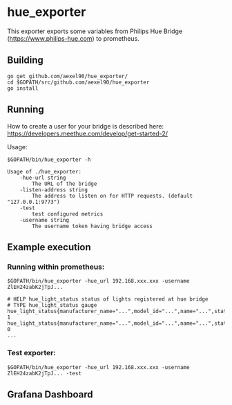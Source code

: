 # hue_exporter

This exporter exports some variables from Philips Hue Bridge 
(https://www.philips-hue.com)
to prometheus.

## Building

    go get github.com/aexel90/hue_exporter/
    cd $GOPATH/src/github.com/aexel90/hue_exporter
    go install

## Running

How to create a user for your bridge is described here: https://developers.meethue.com/develop/get-started-2/

Usage:

    $GOPATH/bin/hue_exporter -h

    Usage of ./hue_exporter:
        -hue-url string
            The URL of the bridge
        -listen-address string     
            The address to listen on for HTTP requests. (default "127.0.0.1:9773")
        -test
            test configured metrics
        -username string
            The username token having bridge access

## Example execution

### Running within prometheus:

    $GOPATH/bin/hue_exporter -hue_url 192.168.xxx.xxx -username ZlEH24zabK2jTpJ...

    # HELP hue_light_status status of lights registered at hue bridge
    # TYPE hue_light_status gauge
    hue_light_status{manufacturer_name="...",model_id="...",name="...",state_alert="...",state_bri="...",state_ct="...",state_on="...",state_reachable="...",state_saturation="...",sw_version="...",type="...",unique_id="..."} 1
    hue_light_status{manufacturer_name="...",model_id="...",name="...",state_alert="...",state_bri="...",state_ct="...",state_on="...",state_reachable="...",state_saturation="...",sw_version="...",type="...",unique_id="..."} 0
    ...

### Test exporter:

    $GOPATH/bin/hue_exporter -hue_url 192.168.xxx.xxx -username ZlEH24zabK2jTpJ... -test

## Grafana Dashboard

